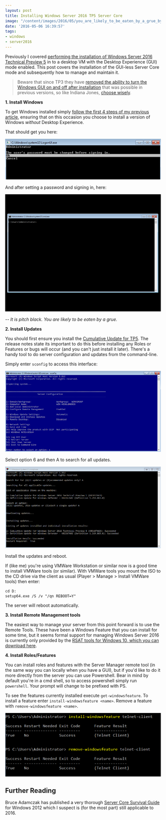 ```yaml
---
layout: post
title: Installing Windows Server 2016 TP5 Server Core
image: "/content/images/2016/05/you_are_likely_to_be_eaten_by_a_grue_by_nmajmani-d4qbkrg-3.png"
date: '2016-05-06 16:39:57'
tags:
- windows
- server2016
---
```


Previously I covered [performing the installation of Windows Server 2016 Technical Preview 5](http://wragg.io/installing-windows-2016-technical-preview-5-tp5/) in to a desktop VM with the Desktop Experience (GUI) mode enabled. This post covers the installation of the GUI-less Server Core mode and subsequently how to manage and maintain it.

> Beware that since TP3 they have [removed the ability to turn the Windows GUI on and off after installation](https://technet.microsoft.com/en-us/library/mt427865.aspx) that was possible in previous versions, so like Indiana Jones, [choose wisely](https://www.youtube.com/watch?v=0H3rdfI28s0).

**1. Install Windows**

To get Windows installed simply [follow the first 4 steps of my previous article](http://wragg.io/installing-windows-2016-technical-preview-5-tp5/), ensuring that on this occasion you choose to install a version of Windows *without* Desktop Experience. 

That should get you here:

![](/content/images/2016/05/2016-password.png)

And after setting a password and signing in, here:

![](/content/images/2016/05/2016-core.png)

*-- It is pitch black. You are likely to be eaten by a grue.*

**2. Install Updates**

You should first ensure you install the [Cumulative Update for TP5](**http://**). The release notes state its important to do this before installing any Roles or Features or bugs will occur (and you can't just install it later).  There's a handy tool to do server configuration and updates from the command-line. 

Simply enter `sconfig` to access this interface:

![](/content/images/2016/05/sconfig.png)

Select option 6 and then A to search for all updates.

![](/content/images/2016/05/Updates-1.png)

Install the updates and reboot.

If (like me) you're using VMWare Workstation or similar now is a good time to install VMWare tools (or similar). With VMWare tools you mount the ISO to the CD drive via the client as usual (Player > Manage > Install VMWare tools) then enter:
```
cd D:
setup64.exe /S /v "/qn REBOOT=Y"
```
The server will reboot automatically.

**3. Install Remote Management tools**

The easiest way to manage your server from this point forward is to use the Remote Tools. These have been a Windows Feature that you can install for some time, but it seems formal support for managing Windows Server 2016 is currently only provided by the [RSAT tools for Windows 10, which you can download here](https://www.microsoft.com/en-gb/download/details.aspx?id=45520).

**4. Install Roles/Features**

You can install roles and features with the Server Manager remote tool (in the same way you can locally when you have a GUI), but if you'd like to do it more directly from the server you can use Powershell. Bear in mind by default you're in a cmd shell, so to access powershell simply run `powershell`. Your prompt will change to be prefixed with PS.

To see the features currently installed execute `get-windowsfeature`. To install a feature enter `install-windowsfeature <name>`. Remove a feature with `remove-windowsfeature <name>`.

![](/content/images/2016/05/powershell-windowsfeature.png)

## Further Reading

Bruce Adamczak has published a very thorough [Server Core Survival Guide](https://blogs.technet.microsoft.com/bruce_adamczak/2013/01/15/2012-core-survival-guide/) for Windows 2012 which I suspect is (for the most part) still applicable to 2016.